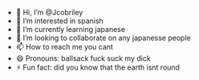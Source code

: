 - 👋 Hi, I’m @Jcobriley
- 👀 I’m interested in spanish 
- 🌱 I’m currently learning japanese 
- 💞️ I’m looking to collaborate on any japanesse people
- 📫 How to reach me you cant 
- 😄 Pronouns: ballsack fuck suck my dick
- ⚡ Fun fact: did you know that the earth isnt round

<!---
Jcobriley/Jcobriley is a ✨ special ✨ repository because its `README.md` (this file) appears on your GitHub profile.
You can click the Preview link to take a look at your changes.
--->
